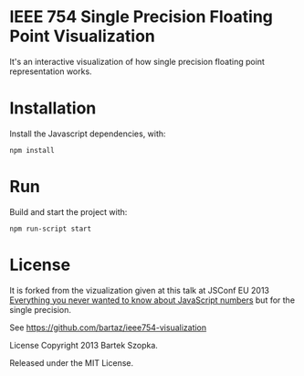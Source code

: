 # IEEE 754 Single Precision Floating Point Visualization

It's an interactive visualization of how single precision floating point representation works.

# Installation

Install the Javascript dependencies, with:

~~~
npm install
~~~

# Run

Build and start the project with:

~~~
npm run-script start
~~~

# License

It is forked from the vizualization given at this talk at JSConf EU 2013 [Everything you never wanted to know about JavaScript numbers](http://2013.jsconf.eu/speakers/bartek-szopka-everything-you-never-wanted-to-know-about-javascript-numbers-and-you-didnt-know-you-could-ask.html) but for the single precision.

See https://github.com/bartaz/ieee754-visualization

License
Copyright 2013 Bartek Szopka.

Released under the MIT License.
